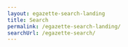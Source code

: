 ```yaml
---
layout: egazette-search-landing
title: Search
permalink: /egazette-search-landing/
searchUrl: /egazette-search/
---
```

